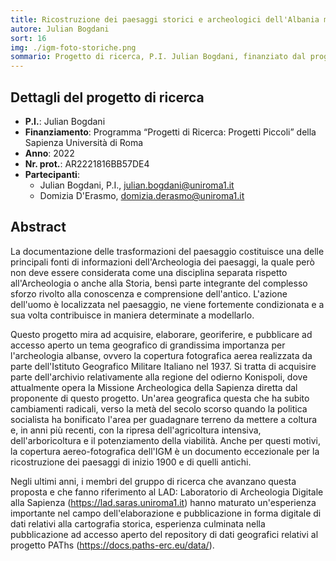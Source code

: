 ```yaml
---
title: Ricostruzione dei paesaggi storici e archeologici dell'Albania meridionale attraverso l'utilizzo di fotografie aeree storiche della Seconda Guerra Mondiale
autore: Julian Bogdani
sort: 16
img: ./igm-foto-storiche.png
sommario: Progetto di ricerca, P.I. Julian Bogdani, finanziato dal programma “Progetti di Ricerca - Progetti Piccoli” della Sapienza Università di Roma, anno 2022, prot. RP12218161C7325E
---
```



## Dettagli del progetto di ricerca

- **P.I.**: Julian Bogdani
- **Finanziamento**: Programma “Progetti di Ricerca: Progetti Piccoli” della Sapienza Università di Roma
- **Anno**: 2022
- **Nr. prot.**: AR2221816BB57DE4
- **Partecipanti**:
  - Julian Bogdani, P.I., [julian.bogdani@uniroma1.it](mailto:julian.bogdani@uniroma1.it)
  - Domizia D'Erasmo, [domizia.derasmo@uniroma1.it](mailto:domizia.derasmo@uniroma1.it)

## Abstract

La documentazione delle trasformazioni del paesaggio costituisce una delle principali fonti di informazioni dell'Archeologia dei paesaggi, la quale però non deve essere considerata come una disciplina separata rispetto all'Archeologia o anche alla Storia, bensì parte integrante del complesso sforzo rivolto alla conoscenza e comprensione dell'antico. L'azione dell'uomo è localizzata nel paesaggio, ne viene fortemente condizionata e a sua volta contribuisce in maniera determinate a modellarlo.

Questo progetto mira ad acquisire, elaborare, georiferire, e pubblicare ad accesso aperto un tema geografico di grandissima importanza per l'archeologia albanse, ovvero la copertura fotografica aerea realizzata da parte dell'Istituto Geografico Militare Italiano nel 1937. Si tratta di acquisire parte dell'archivio relativamente alla regione del odierno Konispoli, dove attualmente opera la Missione Archeologica della Sapienza diretta dal proponente di questo progetto. Un'area geografica questa che ha subito cambiamenti radicali, verso la metà del secolo scorso quando la politica socialista ha bonificato l'area per guadagnare terreno da mettere a coltura e, in anni più recenti, con la ripresa dell'agricoltura intensiva, dell'arboricoltura e il potenziamento della viabilità. Anche per questi motivi, la copertura aereo-fotografica dell'IGM è un documento eccezionale per la ricostruzione dei paesaggi di inizio 1900 e di quelli antichi.

Negli ultimi anni, i membri del gruppo di ricerca che avanzano questa proposta e che fanno riferimento al LAD: Laboratorio di Archeologia Digitale alla Sapienza (https://lad.saras.uniroma1.it) hanno maturato un'esperienza importante nel campo dell'elaborazione e pubblicazione in forma digitale di dati relativi alla cartografia storica, esperienza culminata nella pubblicazione ad accesso aperto del repository di dati geografici relativi al progetto PAThs (https://docs.paths-erc.eu/data/).